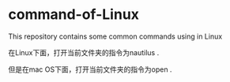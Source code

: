 # command-of-Linux
This repository contains some common commands using in Linux

在Linux下面，打开当前文件夹的指令为nautilus . 

但是在mac OS下面，打开当前文件夹的指令为open .
